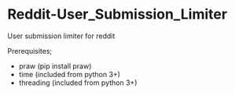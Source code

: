 # Reddit-User_Submission_Limiter
User submission limiter for reddit

Prerequisites;
- praw (pip install praw)
- time (included from python 3+)
- threading (included from python 3+)
